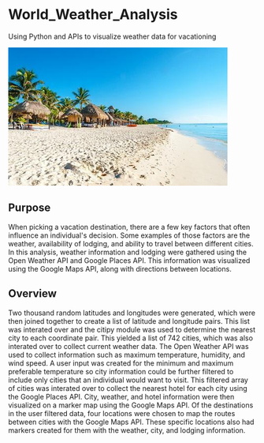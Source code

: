 # World_Weather_Analysis
Using Python and APIs to visualize weather data for vacationing

![beach](https://github.com/Mots94/World_Weather_Analysis/blob/main/weather_data/beach.jpg)

## Purpose
When picking a vacation destination, there are a few key factors that often influence an individual's decision.  Some examples of those factors are the weather, availability of lodging, and ability to travel between different cities.  In this analysis, weather information and lodging were gathered using the Open Weather API and Google Places API.  This information was visualized using the Google Maps API, along with directions between locations.  

## Overview
Two thousand random latitudes and longitudes were generated, which were then joined together to create a list of latitude and longitude pairs. This list was interated over and the citipy module was used to determine the nearest city to each coordinate pair.  This yielded a list of 742 cities, which was also interated over to collect current weather data. The Open Weather API was used to collect information such as maximum temperature, humidity, and wind speed.  A user input was created for the minimum and maximum preferable temperature so city information could be further filtered to include only cities that an individual would want to visit.  This filtered array of cities was interated over to collect the nearest hotel for each city using the Google Places API.  City, weather, and hotel information were then visualized on a marker map using the Google Maps API.  Of the destinations in the user filtered data, four locations were chosen to map the routes between cities with the Google Maps API.  These specific locations also had markers created for them with the weather, city, and lodging information.


